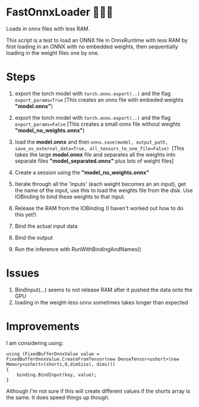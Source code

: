 # FastOnnxLoader 🚀👩‍🚀
Loads in onnx files with less RAM.

This script is a test to load an ONNX file in OnnxRuntime with less RAM by first loading in an ONNX with no embedded weights, then sequentially loading in the weight files one by one.

Steps
===

1. export the torch model with `torch.onnx.export(..)` and the flag `export_params=True` [This creates an onnx file with embeded weights **"model.onnx"**)
2. export the torch model with `torch.onnx.export(..)` and the flag `export_params=False` [This creates a small onnx file without weights **"model_no_weights.onnx"**)

3. load the **model.onnx** and then `onnx.save(model, output_path, save_as_external_data=True, all_tensors_to_one_file=False) `[This takes the large **model.onnx** file and separates all the weights into separate files **"model_separated.onnx"** plus lots of weight files]

4. Create a session using the **"model_no_weights.onnx"**
5. Iterate through all the 'inputs' (each weight becomes an an input), get the name of the input, use this to load the weights file from the disk. Use IOBinding to bind these weights to that input. 
7. Release the RAM from the IOBinding (I haven't worked out how to do this yet!)
8. Bind the actual input data
9. Bind the output
10. Run the inference with RunWithBindingAndNames()


Issues
===
1. BindInput(...) seems to not release RAM after it pushed the data onto the GPU
2. loading in the weight-less onnx sometimes takes longer than expected


Improvements
===
I am considering using:
```
using (FixedBufferOnnxValue value = FixedBufferOnnxValue.CreateFromTensor(new DenseTensor<ushort>(new Memory<ushort>(shorts,0,dimSize), dims)))
{
    binding.BindInput(key, value);
}
```
Although I'm not sure if this will create different values if the shorts array is the same. It does speed things up though.
